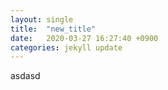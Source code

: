 ```yaml
---
layout: single
title:  "new_title"
date:   2020-03-27 16:27:40 +0900
categories: jekyll update
---
```




asdasd

